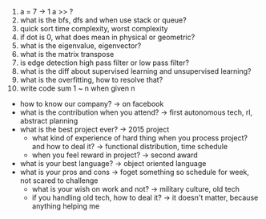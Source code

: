 1. a = 7 -> 1 a >> ?
2. what is the bfs, dfs and when use stack or queue? 
3. quick sort time complexity, worst complexity
4. if dot is 0, what does mean in physical or geometric?
5. what is the eigenvalue, eigenvector?
6. what is the matrix transpose
7. is edge detection high pass filter or low pass filter?
8. what is the diff about supervised learning and unsupervised learning?
9. what is the overfitting, how to resolve that?
10. write code sum 1 ~ n when given n

- how to know our company? -> on facebook
- what is the contribution when you attend? -> first autonomous tech, rl, abstract planning
- what is the best project ever? -> 2015 project
  - what kind of experience of hard thing when you process project? and how to deal it? -> functional distribution, time schedule
  - when you feel reward in project? -> second award
- what is your best language? -> object oriented language
- what is your pros and cons -> foget something so schedule for week, not scared to challenge
  - what is your wish on work and not? -> military culture, old tech
  - if you handling old tech, how to deal it? -> it doesn't matter, because anything helping me
